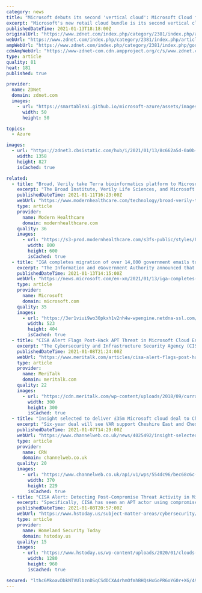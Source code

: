 ```yaml
---
category: news
title: "Microsoft debuts its second 'vertical cloud': Microsoft Cloud for Retail"
excerpt: "Microsoft's new retail cloud bundle is its second vertical cloud offering, following on the heels of the Microsoft Cloud for Healthcare."
publishedDateTime: 2021-01-13T18:18:00Z
originalUrl: "https://www.zdnet.com/index.php/category/2381/index.php/article/microsoft-debuts-its-second-vertical-cloud-microsoft-cloud-for-retail/"
webUrl: "https://www.zdnet.com/index.php/category/2381/index.php/article/microsoft-debuts-its-second-vertical-cloud-microsoft-cloud-for-retail/"
ampWebUrl: "https://www.zdnet.com/index.php/category/2381/index.php/google-amp/article/microsoft-debuts-its-second-vertical-cloud-microsoft-cloud-for-retail/"
cdnAmpWebUrl: "https://www-zdnet-com.cdn.ampproject.org/c/s/www.zdnet.com/index.php/category/2381/index.php/google-amp/article/microsoft-debuts-its-second-vertical-cloud-microsoft-cloud-for-retail/"
type: article
quality: 81
heat: 181
published: true

provider:
  name: ZDNet
  domain: zdnet.com
  images:
    - url: "https://smartableai.github.io/microsoft-azure/assets/images/organizations/zdnet.com-50x50.jpg"
      width: 50
      height: 50

topics:
  - Azure

images:
  - url: "https://zdnet3.cbsistatic.com/hub/i/2021/01/13/8c662a5d-0a0b-43ac-a49f-8bc047f78dd7/dynamics365commerceretailcloud.jpg"
    width: 1358
    height: 827
    isCached: true

related:
  - title: "Broad, Verily take Terra bioinformatics platform to Microsoft Azure cloud"
    excerpt: "The Broad Institute, Verily Life Sciences, and Microsoft on Monday announced a strategic partnership to extend the Terra bioinformatics analysis platform to the Microsoft Azure cloud. The cloud-based Terra platform was codeveloped by the Broad and Google sibling Verily Life Sciences."
    publishedDateTime: 2021-01-11T16:23:00Z
    webUrl: "https://www.modernhealthcare.com/technology/broad-verily-take-terra-bioinformatics-platform-microsoft-azure-cloud"
    type: article
    provider:
      name: Modern Healthcare
      domain: modernhealthcare.com
    quality: 36
    images:
      - url: "https://s3-prod.modernhealthcare.com/s3fs-public/styles/800x600/public/clouds-5395398_1280_i.jpg"
        width: 800
        height: 600
        isCached: true
  - title: "IGA completes migration of over 14,000 government emails to the Microsoft cloud"
    excerpt: "The Information and eGovernment Authority announced that it has completed the process of transferring more than 14,000 government e-mails to Microsoft’s cloud. The move was achieved in partnership with Microsoft and in coordination with government agencies and institutions,"
    publishedDateTime: 2021-01-13T14:15:00Z
    webUrl: "https://news.microsoft.com/en-xm/2021/01/13/iga-completes-migration-of-over-14000-government-emails-to-the-microsoft-cloud/"
    type: article
    provider:
      name: Microsoft
      domain: microsoft.com
    quality: 35
    images:
      - url: "https://3er1viui9wo30pkxh1v2nh4w-wpengine.netdna-ssl.com/wp-content/uploads/prod/sites/133/2021/01/Mr.-Mohamed-Ali-Al-Qaed-1.jpg"
        width: 523
        height: 404
        isCached: true
  - title: "CISA Alert Flags Post-Hack APT Threat in Microsoft Cloud Environment"
    excerpt: "The Cybersecurity and Infrastructure Security Agency (CISA) late Friday issued a new alert – stemming from the Russian hack of SolarWinds Orion products – in which CISA warns it has uncovered evidence of post-hack advanced persistent threat (APT) activity in the cloud environment."
    publishedDateTime: 2021-01-08T21:24:00Z
    webUrl: "https://www.meritalk.com/articles/cisa-alert-flags-post-hack-apt-threat-in-microsoft-cloud-environment/"
    type: article
    provider:
      name: MeriTalk
      domain: meritalk.com
    quality: 22
    images:
      - url: "https://cdn.meritalk.com/wp-content/uploads/2018/09/curran.jpg"
        width: 300
        height: 300
        isCached: true
  - title: "Insight selected to deliver £35m Microsoft cloud deal to Cheshire councils"
    excerpt: "Six-year deal will see VAR support Cheshire East and Cheshire West & Chester Councils as they adopt Azure cloud services"
    publishedDateTime: 2021-01-07T14:29:00Z
    webUrl: "https://www.channelweb.co.uk/news/4025492/insight-selected-deliver-gbp35m-microsoft-cloud-deal-cheshire-councils"
    type: article
    provider:
      name: CRN
      domain: channelweb.co.uk
    quality: 20
    images:
      - url: "https://www.channelweb.co.uk/api/v1/wps/554dc96/bec68c6c-e361-4cd2-8ef8-9e07c90fe328/2/warrington-borough-council-s-new-set-up-370x229.jpg"
        width: 370
        height: 229
        isCached: true
  - title: "CISA Alert: Detecting Post-Compromise Threat Activity in Microsoft Cloud Environments"
    excerpt: "Specifically, CISA has seen an APT actor using compromised applications in a victim’s Microsoft 365 (M365)/Azure environment. CISA has also seen this APT actor utilizing additional credentials and Application Programming Interface (API) access to cloud ..."
    publishedDateTime: 2021-01-08T20:57:00Z
    webUrl: "https://www.hstoday.us/subject-matter-areas/cybersecurity/cisa-alert-detecting-post-compromise-threat-activity-in-microsoft-cloud-environments/"
    type: article
    provider:
      name: Homeland Security Today
      domain: hstoday.us
    quality: 15
    images:
      - url: "https://www.hstoday.us/wp-content/uploads/2020/01/clouds-4345883_1280.jpg"
        width: 1280
        height: 960
        isCached: true

secured: "lthc6MkoavDbkNTVUlbznDSqCSdDCXA4rhmOfmhBHQsHxGoPR6oYG0r+XG/49j14dePuZkMGJToJv33WI/6vuL6hsPwvPjo3VSJn6OvJaIL7TLqoxaG2B6mTzQeQD/jS0nvmArVJjpEhjlzJj71VKXCDeh3dLHCsd5ZaeuH/cTgQfSw+9Fr2kUaJmE3vMI6OahBEaJrtnN6UevfmoswSFzCaAznsYiyuXjDpgvhYfFCM4o2F6QOeB/LqdaDhRHbWCluXDMwDcrUjzmwjlLfcVO0HzmR0RT46z4xeEJMJ64agBY1rAOrsubkWkjvqgSJUu2+xzPHEE4/4hXBReqgjJAUAFAaEXWRKt0NM8Qwc7FA=;41e9pbVwv1uz0Ki603kppw=="
---
```



